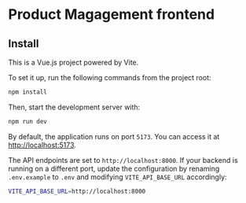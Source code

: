 # Product Magagement frontend

## Install

This is a Vue.js project powered by Vite.  

To set it up, run the following commands from the project root:  

```bash
npm install
```  

Then, start the development server with:  

```bash
npm run dev
```  

By default, the application runs on port `5173`. You can access it at [http://localhost:5173](http://localhost:5173).  

The API endpoints are set to `http://localhost:8000`. If your backend is running on a different port, update the configuration by renaming `.env.example` to `.env` and modifying `VITE_API_BASE_URL` accordingly:  

```bash
VITE_API_BASE_URL=http://localhost:8000
```